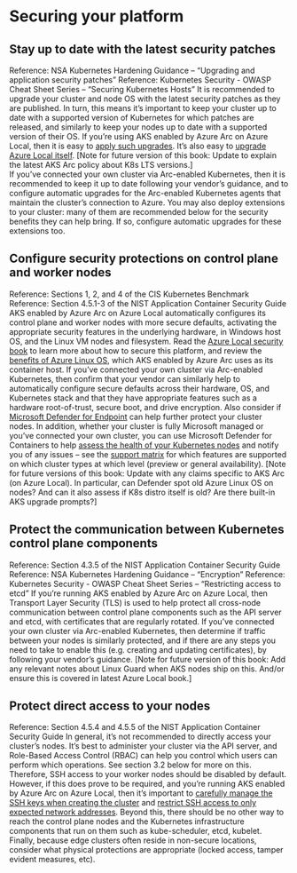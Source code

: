 # Securing your platform
## Stay up to date with the latest security patches
Reference: NSA Kubernetes Hardening Guidance – “Upgrading and application security patches”
Reference: Kubernetes Security - OWASP Cheat Sheet Series – “Securing Kubernetes Hosts”
It is recommended to upgrade your cluster and node OS with the latest security patches as they are published.  In turn, this means it’s important to keep your cluster up to date with a supported version of Kubernetes for which patches are released, and similarly to keep your nodes up to date with a supported version of their OS.
If you’re using AKS enabled by Azure Arc on Azure Local, then it is easy to [apply such upgrades](https://learn.microsoft.com/en-us/azure/aks/aksarc/cluster-upgrade).  It’s also easy to [upgrade Azure Local itself](https://learn.microsoft.com/en-us/azure/azure-local/update/about-updates-23h2).
[Note for future version of this book: Update to explain the latest AKS Arc policy about K8s LTS versions.]  
If you’ve connected your own cluster via Arc-enabled Kubernetes, then it is recommended to keep it up to date following your vendor’s guidance, and to configure automatic upgrades for the Arc-enabled Kubernetes agents that maintain the cluster’s connection to Azure.
You may also deploy extensions to your cluster: many of them are recommended below for the security benefits they can help bring.  If so, configure automatic upgrades for these extensions too.
## Configure security protections on control plane and worker nodes
Reference: Sections 1, 2, and 4 of the CIS Kubernetes Benchmark
Reference: Section 4.5.1-3 of the NIST Application Container Security Guide
AKS enabled by Azure Arc on Azure Local automatically configures its control plane and worker nodes with more secure defaults, activating the appropriate security features in the underlying hardware, in Windows host OS, and the Linux VM nodes and filesystem.  Read the [Azure Local security book](https://learn.microsoft.com/en-us/azure/azure-local/concepts/security-features?view=azloc-24113) to learn more about how to secure this platform, and review the [benefits of Azure Linux OS](https://learn.microsoft.com/en-us/azure/azure-linux/intro-azure-linux#azure-linux-container-host-key-benefits), which AKS enabled by Azure Arc uses as its container host.
If you’ve connected your own cluster via Arc-enabled Kubernetes, then confirm that your vendor can similarly help to automatically configure secure defaults across their hardware, OS, and Kubernetes stack and that they have appropriate features such as a hardware root-of-trust, secure boot, and drive encryption.  Also consider if [Microsoft Defender for Endpoint](https://learn.microsoft.com/defender-endpoint/) can help further protect your cluster nodes.
In addition, whether your cluster is fully Microsoft managed or you’ve connected your own cluster, you can use Microsoft Defender for Containers to help [assess the health of your Kubernetes nodes](https://learn.microsoft.com/en-us/azure/defender-for-cloud/kubernetes-nodes-va) and notify you of any issues – see the [support matrix](https://learn.microsoft.com/en-us/azure/defender-for-cloud/support-matrix-defender-for-containers?tabs=azureva%2Carcrt%2Carcspm%2Carcnet) for which features are supported on which cluster types at which level (preview or general availability).
[Note for future versions of this book: Update with any claims specific to AKS Arc (on Azure Local).  In particular, can Defender spot old Azure Linux OS on nodes?  And can it also assess if K8s distro itself is old?  Are there built-in AKS upgrade prompts?]
## Protect the communication between Kubernetes control plane components
Reference: Section 4.3.5 of the NIST Application Container Security Guide
Reference:  NSA Kubernetes Hardening Guidance – “Encryption”
Reference: Kubernetes Security - OWASP Cheat Sheet Series – “Restricting access to etcd”
If you’re running AKS enabled by Azure Arc on Azure Local, then Transport Layer Security (TLS) is used to help protect all cross-node communication between control plane components such as the API server and etcd, with certificates that are regularly rotated.
If you’ve connected your own cluster via Arc-enabled Kubernetes, then determine if traffic between your nodes is similarly protected, and if there are any steps you need to take to enable this (e.g. creating and updating certificates), by following your vendor’s guidance.
[Note for future version of this book: Add any relevant notes about Linux Guard when AKS nodes ship on this.  And/or ensure this is covered in latest Azure Local book.]
## Protect direct access to your nodes
Reference: Section 4.5.4 and 4.5.5 of the NIST Application Container Security Guide
In general, it’s not recommended to directly access your cluster’s nodes.  It’s best to administer your cluster via the API server, and Role-Based Access Control (RBAC) can help you control which users can perform which operations. See section 3.2 below for more on this.
Therefore, SSH access to your worker nodes should be disabled by default.  However, if this does prove to be required, and you’re running AKS enabled by Azure Arc on Azure Local, then it’s important to [carefully manage the SSH keys when creating the cluster](https://learn.microsoft.com/en-us/azure/aks/aksarc/configure-ssh-keys) and [restrict SSH access to only expected network addresses](https://learn.microsoft.com/en-us/azure/aks/hybrid/restrict-ssh-access). Beyond this, there should be no other way to reach the control plane nodes and the Kubernetes infrastructure components that run on them such as kube-scheduler, etcd, kubelet.
Finally, because edge clusters often reside in non-secure locations, consider what physical protections are appropriate (locked access, tamper evident measures, etc).
